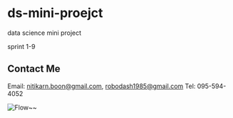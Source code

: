 # ds-mini-proejct
data science mini project 

sprint 1-9


## Contact Me
Email: nitikarn.boon@gmail.com, robodash1985@gmail.com
Tel: 095-594-4052

![Flow~~](https://images.unsplash.com/photo-1738230077816-fbab6232c545?q=80&w=2670&auto=format&fit=crop&ixlib=rb-4.0.3&ixid=M3wxMjA3fDB8MHxwaG90by1wYWdlfHx8fGVufDB8fHx8fA%3D%3D)

